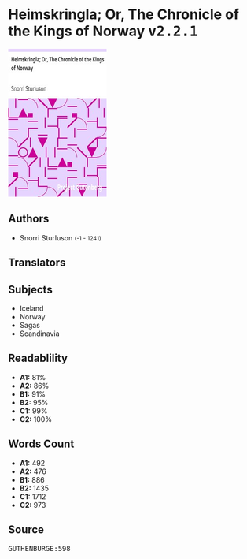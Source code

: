 # Heimskringla; Or, The Chronicle of the Kings of Norway <kbd>v2.2.1</kbd>

![](./cover.medium.jpg "")

## Authors


 - Snorri Sturluson <small>(-1 - 1241)</small>

## Translators



## Subjects


 - Iceland
 - Norway
 - Sagas
 - Scandinavia

## Readablility


 - **A1:** 81%
 - **A2:** 86%
 - **B1:** 91%
 - **B2:** 95%
 - **C1:** 99%
 - **C2:** 100%

## Words Count


 - **A1:** 492
 - **A2:** 476
 - **B1:** 886
 - **B2:** 1435
 - **C1:** 1712
 - **C2:** 973

## Source


<kbd>GUTHENBURGE:598</kbd>

